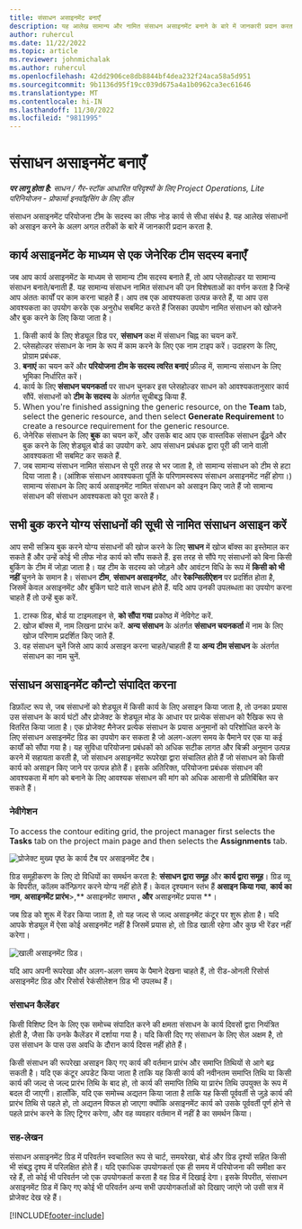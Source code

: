 ```yaml
---
title: संसाधन असाइनमेंट बनाएँ
description: यह आलेख सामान्य और नामित संसाधन असाइनमेंट बनाने के बारे में जानकारी प्रदान करता है.
author: ruhercul
ms.date: 11/22/2022
ms.topic: article
ms.reviewer: johnmichalak
ms.author: ruhercul
ms.openlocfilehash: 42dd2906ce8db8844bf4dea232f24aca58a5d951
ms.sourcegitcommit: 9b1136d95f19cc039d675a4a1b0962ca3ec61646
ms.translationtype: MT
ms.contentlocale: hi-IN
ms.lasthandoff: 11/30/2022
ms.locfileid: "9811995"
---
```

# <a name="create-resource-assignments"></a>संसाधन असाइनमेंट बनाएँ

_**पर लागू होता है:** साधन / गैर-स्टॉक आधारित परिदृश्यों के लिए Project Operations, Lite परिनियोजन - प्रोफार्मा इनवॉइसिंग के लिए डील_


संसाधन असाइनमेंट परियोजना टीम के सदस्य का लीफ नोड कार्य से सीधा संबंध है. यह आलेख संसाधनों को असाइन करने के अलग अगल तरीकों के बारे में जानकारी प्रदान करता है.

## <a name="create-a-generic-team-member-through-task-assignment"></a>कार्य असाइनमेंट के माध्यम से एक जेनेरिक टीम सदस्य बनाएँ


जब आप कार्य असाइनमेंट के माध्यम से सामान्य टीम सदस्य बनाते हैं, तो आप प्लेसहोल्डर या सामान्य संसाधन बनाते/बनाती हैं. यह सामान्य संसाधन नामित संसाधन की उन विशेषताओं का वर्णन करता है जिन्हें आप अंततः कार्यों पर काम करना चाहते हैं। आप तब एक आवश्यकता उत्पन्न करते हैं, या आप उस आवश्यकता का उपयोग करके एक अनुरोध सबमिट करते हैं जिसका उपयोग नामित संसाधन को खोजने और बुक करने के लिए किया जाता है।

1. किसी कार्य के लिए शेड्यूल ग्रिड पर, **संसाधन** कक्ष में संसाधन चिह्न का चयन करें.
2. प्लेसहोल्डर संसाधन के नाम के रूप में काम करने के लिए एक नाम टाइप करें। उदाहरण के लिए, प्रोग्राम प्रबंधक.
3. **बनाएं** का चयन करें और **परियोजना टीम के सदस्य त्वरित बनाएं** फ़ील्ड में, सामान्य संसाधन के लिए भूमिका निर्धारित करें।
4. कार्य के लिए **संसाधन चयनकर्ता** पर साधन चुनकर इस प्लेसहोल्डर साधन को आवश्यकतानुसार कार्य सौंपें. संसाधनों को **टीम के सदस्य** के अंतर्गत सूचीबद्ध किया हैं.
5. When you're finished assigning the generic resource, on the **Team** tab, select the generic resource, and then select **Generate Requirement** to create a resource requirement for the generic resource.
6. जेनेरिक संसाधन के लिए **बुक** का चयन करें, और उसके बाद आप एक वास्तविक संसाधन ढूँढ़ने और बुक करने के लिए शेड्यूल बोर्ड का उपयोग करे. आप संसाधन प्रबंधक द्वारा पूरी की जाने वाली आवश्यकता भी सबमिट कर सकते हैं.
7. जब सामान्य संसाधन नामित संसाधन से पूरी तरह से भर जाता है, तो सामान्य संसाधन को टीम से हटा दिया जाता है। (आंशिक संसाधन आवश्यकता पूर्ति के परिणामस्वरूप संसाधन असाइनमेंट नहीं होगा।) सामान्य संसाधन के लिए कार्य असाइनमेंट नामित संसाधन को असाइन किए जाते हैं जो सामान्य संसाधन की संसाधन आवश्यकता को पूरा करते हैं।

## <a name="assign-a-named-resource-from-the-list-of-all-bookable-resources"></a>सभी बुक करने योग्य संसाधनों की सूची से नामित संसाधन असाइन करें

आप सभी सक्रिय बुक करने योग्य संसाधनों की खोज करने के लिए **साधन** में खोज बॉक्स का इस्तेमाल कर सकते हैं और उन्हें कोई भी लीफ नोड कार्य को सौंप सकते हैं. इस तरह से सौंपे गए संसाधनों को बिना किसी बुकिंग के टीम में जोड़ा जाता है। यह टीम के सदस्य को जोड़ने और आवंटन विधि के रूप में **किसी को भी नहीं** चुनने के समान है। संसाधन **टीम**, **संसाधन असाइनमेंट**, और **रेकन्सिलीऐशन** पर प्रदर्शित होता है, जिसमें केवल असाइनमेंट और बुकिंग घाटे वाले साधन होते हैं. यदि आप उनकी उपलब्धता का उपयोग करना चाहते हैं तो उन्हें बुक करें.

1. टास्क ग्रिड, बोर्ड या टाइमलाइन से, **को सौंपा गया** प्रकोष्ठ में नेविगेट करें.
2. खोज बॉक्स में, नाम लिखना प्रारंभ करें. **अन्य संसाधन** के अंतर्गत **संसाधन चयनकर्ता** में नाम के लिए खोज परिणाम प्रदर्शित किए जाते हैं.
3. वह संसाधन चुनें जिसे आप कार्य असाइन करना चाहते/चाहती हैं या **अन्य टीम संसाधन** के अंतर्गत संसाधन का नाम चुनें.

## <a name="editing-resource-assignment-contours"></a>संसाधन असाइनमेंट कौन्टो संपादित करना

डिफ़ॉल्ट रूप से, जब संसाधनों को शेड्यूल में किसी कार्य के लिए असाइन किया जाता है, तो उनका प्रयास उस संसाधन के कार्य घंटों और प्रोजेक्ट के शेड्यूल मोड के आधार पर प्रत्येक संसाधन को रैखिक रूप से वितरित किया जाता है। एक प्रोजेक्ट मैनेजर प्रत्येक संसाधन के प्रयास अनुमानों को परिशोधित करने के लिए संसाधन असाइनमेंट ग्रिड का उपयोग कर सकता है जो अलग-अलग समय के पैमाने पर एक या कई कार्यों को सौंपा गया है। यह सुविधा परियोजना प्रबंधकों को अधिक सटीक लागत और बिक्री अनुमान उत्पन्न करने में सहायता करती है, जो संसाधन असाइनमेंट रूपरेखा द्वारा संचालित होते हैं जो संसाधन को किसी कार्य को असाइन किए जाने पर उत्पन्न होते हैं। इसके अतिरिक्त, परियोजना प्रबंधक संसाधन की आवश्यकता में मांग को बनाने के लिए आवश्यक संसाधन की मांग को अधिक आसानी से प्रतिबिंबित कर सकते हैं।

### <a name="navigation"></a>नेवीगेशन

To access the contour editing grid, the project manager first selects the **Tasks** tab on the project main page and then selects the **Assignments** tab.

![प्रोजेक्ट मुख्य पृष्ठ के कार्य टैब पर असाइनमेंट टैब।](media/AssignmentGrid.png)

ग्रिड समूहीकरण के लिए दो विधियों का समर्थन करता है: **संसाधन द्वारा समूह** और **कार्य द्वारा समूह**। ग्रिड व्यू के विपरीत, कॉलम कॉन्फ़िगर करने योग्य नहीं होते हैं। केवल दृश्यमान स्तंभ हैं **असाइन किया गया**, **कार्य का नाम**, **असाइनमेंट प्रारंभ**>,** असाइनमेंट समाप्त **, और** असाइनमेंट प्रयास **।

जब ग्रिड को शुरू में रेंडर किया जाता है, तो यह जल्द से जल्द असाइनमेंट कंटूर पर शुरू होता है। यदि आपके शेड्यूल में ऐसा कोई असाइनमेंट नहीं है जिसमें प्रयास हो, तो ग्रिड खाली रहेगा और कुछ भी रेंडर नहीं करेगा।

![खाली असाइनमेंट ग्रिड।](media/emptyassignmentgrid.png)

यदि आप अपनी रूपरेखा और अलग-अलग समय के पैमाने देखना चाहते हैं, तो रीड-ओनली रिसोर्स असाइनमेंट ग्रिड और रिसोर्स रेकंसीलेशन ग्रिड भी उपलब्ध हैं।

### <a name="resource-calendars"></a>संसाधन कैलेंडर

किसी विशिष्ट दिन के लिए एक समोच्च संपादित करने की क्षमता संसाधन के कार्य दिवसों द्वारा नियंत्रित होती है, जैसा कि उनके कैलेंडर में दर्शाया गया है। यदि किसी दिए गए संसाधन के लिए सेल अक्षम है, तो उस संसाधन के पास उस अवधि के दौरान कार्य दिवस नहीं होते हैं।

किसी संसाधन की रूपरेखा असाइन किए गए कार्य की वर्तमान प्रारंभ और समाप्ति तिथियों से आगे बढ़ सकती है। यदि एक कंटूर अपडेट किया जाता है ताकि यह किसी कार्य की नवीनतम समाप्ति तिथि या किसी कार्य की जल्द से जल्द प्रारंभ तिथि के बाद हो, तो कार्य की समाप्ति तिथि या प्रारंभ तिथि उपयुक्त के रूप में बदल दी जाएगी। हालाँकि, यदि एक समोच्च अद्यतन किया जाता है ताकि यह किसी पूर्ववर्ती से जुड़े कार्य की प्रारंभ तिथि से पहले हो, तो अद्यतन विफल हो जाएगा क्योंकि असाइनमेंट कार्य को उसके पूर्ववर्ती पूर्ण होने से पहले प्रारंभ करने के लिए ट्रिगर करेगा, और वह व्यवहार वर्तमान में नहीं है का समर्थन किया।

### <a name="co-authoring"></a>सह-लेखन

संसाधन असाइनमेंट ग्रिड में परिवर्तन स्वचालित रूप से चार्ट, समयरेखा, बोर्ड और ग्रिड दृश्यों सहित किसी भी संबद्ध दृश्य में परिलक्षित होते हैं। यदि एकाधिक उपयोगकर्ता एक ही समय में परियोजना की समीक्षा कर रहे हैं, तो कोई भी परिवर्तन जो एक उपयोगकर्ता करता है वह ग्रिड में दिखाई देगा। इसके विपरीत, संसाधन असाइनमेंट ग्रिड में किए गए कोई भी परिवर्तन अन्य सभी उपयोगकर्ताओं को दिखाए जाएंगे जो उसी सत्र में प्रोजेक्ट देख रहे हैं।

[!INCLUDE[footer-include](../includes/footer-banner.md)]
